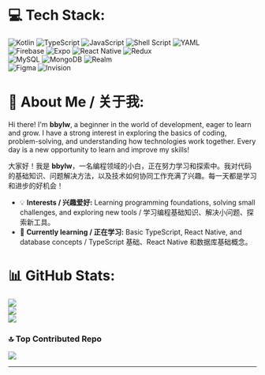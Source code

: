 # 💻 Tech Stack:
![Kotlin](https://img.shields.io/badge/kotlin-%237F52FF.svg?style=for-the-badge&logo=kotlin&logoColor=white) ![TypeScript](https://img.shields.io/badge/typescript-%23007ACC.svg?style=for-the-badge&logo=typescript&logoColor=white) ![JavaScript](https://img.shields.io/badge/javascript-%23323330.svg?style=for-the-badge&logo=javascript&logoColor=%23F7DF1E) ![Shell Script](https://img.shields.io/badge/shell_script-%23121011.svg?style=for-the-badge&logo=gnu-bash&logoColor=white) ![YAML](https://img.shields.io/badge/yaml-%23ffffff.svg?style=for-the-badge&logo=yaml&logoColor=151515)  
![Firebase](https://img.shields.io/badge/firebase-%23039BE5.svg?style=for-the-badge&logo=firebase) ![Expo](https://img.shields.io/badge/expo-1C1E24?style=for-the-badge&logo=expo&logoColor=#D04A37) ![React Native](https://img.shields.io/badge/react_native-%2320232a.svg?style=for-the-badge&logo=react&logoColor=%2361DAFB) ![Redux](https://img.shields.io/badge/redux-%23593d88.svg?style=for-the-badge&logo=redux&logoColor=white)  
![MySQL](https://img.shields.io/badge/mysql-4479A1.svg?style=for-the-badge&logo=mysql&logoColor=white) ![MongoDB](https://img.shields.io/badge/MongoDB-%234ea94b.svg?style=for-the-badge&logo=mongodb&logoColor=white) ![Realm](https://img.shields.io/badge/Realm-39477F?style=for-the-badge&logo=realm&logoColor=white)  
![Figma](https://img.shields.io/badge/figma-%23F24E1E.svg?style=for-the-badge&logo=figma&logoColor=white) ![Invision](https://img.shields.io/badge/invision-FF3366?style=for-the-badge&logo=invision&logoColor=white)

# 👋 About Me / 关于我:
Hi there! I'm **bbylw**, a beginner in the world of development, eager to learn and grow. I have a strong interest in exploring the basics of coding, problem-solving, and understanding how technologies work together. Every day is a new opportunity to learn and improve my skills!  

大家好！我是 **bbylw**，一名编程领域的小白，正在努力学习和探索中。我对代码的基础知识、问题解决方法，以及技术如何协同工作充满了兴趣。每一天都是学习和进步的好机会！  

- 💡 **Interests / 兴趣爱好:** Learning programming foundations, solving small challenges, and exploring new tools / 学习编程基础知识、解决小问题、探索新工具。  
- 🌱 **Currently learning / 正在学习:** Basic TypeScript, React Native, and database concepts / TypeScript 基础、React Native 和数据库基础概念。  

# 📊 GitHub Stats:
![](https://github-readme-stats.vercel.app/api?username=bbylw&theme=dark&hide_border=false&include_all_commits=true&count_private=true)<br/>
![](https://github-readme-streak-stats.herokuapp.com/?user=bbylw&theme=dark&hide_border=false)<br/>
![](https://github-readme-stats.vercel.app/api/top-langs/?username=bbylw&theme=dark&hide_border=false&include_all_commits=true&count_private=true&layout=compact)

### 🔝 Top Contributed Repo
![](https://github-contributor-stats.vercel.app/api?username=bbylw&limit=5&theme=dark&combine_all_yearly_contributions=true)

---




